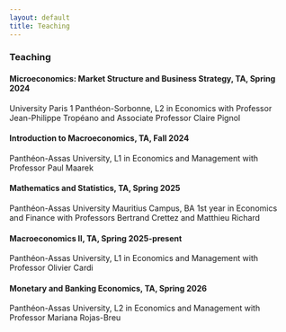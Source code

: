 ```yaml
---
layout: default
title: Teaching
---
```


### Teaching

#### Microeconomics: Market Structure and Business Strategy, TA, Spring 2024

University Paris 1 Panthéon-Sorbonne, L2 in Economics with Professor Jean-Philippe Tropéano and Associate Professor Claire Pignol

#### Introduction to Macroeconomics, TA, Fall 2024

Panthéon-Assas University, L1 in Economics and Management with Professor Paul Maarek

#### Mathematics and Statistics, TA, Spring 2025 

Panthéon-Assas University Mauritius Campus, BA 1st year in Economics and Finance with Professors Bertrand Crettez and Matthieu Richard

#### Macroeconomics II, TA, Spring 2025-present

Panthéon-Assas University, L1 in Economics and Management with Professor Olivier Cardi

#### Monetary and Banking Economics, TA, Spring 2026

Panthéon-Assas University, L2 in Economics and Management with Professor Mariana Rojas-Breu
